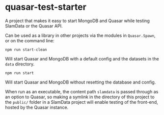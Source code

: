 # quasar-test-starter

A project that makes it easy to start MongoDB and Quasar while testing SlamData or the Quasar API.

Can be used as a library in other projects via the modules in `Quasar.Spawn`, or on the command line:

```
npm run start-clean
```
Will start Quasar and MongoDB with a default config and the datasets in the `data` directory.

```
npm run start
```
Will start Quasar and MongoDB without resetting the database and config.

When run as an executable, the content path `slamdata` is passed through as an option to Quasar, so making a symlink in the directory of this project to the `public/` folder in a SlamData project will enable testing of the front-end, hosted by the Quasar instance.
